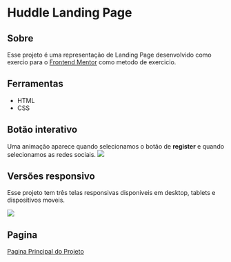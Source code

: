 # Huddle Landing Page

## Sobre
Esse projeto é uma representação de Landing Page desenvolvido como exercio para o [Frontend Mentor](https://www.frontendmentor.io/) como metodo de exercicio. 

## Ferramentas
- HTML
- CSS

## Botão interativo
Uma animação aparece quando selecionamos o botão de **register** e quando selecionamos as redes sociais.
<img src='design/version-desktop.gif'>

## Versões responsivo
Esse projeto tem três telas responsivas disponiveis em desktop, tablets e dispositivos moveis.

<img src='design/version-responsivo.gif'>

## Pagina
[Pagina Principal do Projeto](https://etvaldolisboa.github.io/dev-quest-huddle-landing-page/)
